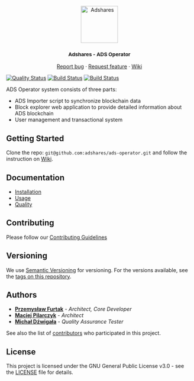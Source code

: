 <p align="center">
    <a href="https://adshares.net/" title="Adshares sp. z o.o." target="_blank">
        <img src="https://adshares.net/logos/ads.svg" alt="Adshares" width="100" height="100">
    </a>
</p>
<h3 align="center"><small>Adshares - ADS Operator</small></h3>
<p align="center">
    <a href="https://github.com/adshares/ads-operator/issues/new?template=bug_report.md&labels=Bug">Report bug</a>
    ·
    <a href="https://github.com/adshares/ads-operator/issues/new?template=feature_request.md&labels=New%20Feature">Request feature</a>
    ·
    <a href="https://github.com/adshares/ads-operator/wiki">Wiki</a>
</p>

[![Quality Status](https://sonarcloud.io/api/project_badges/measure?project=adshares-ads-operator&metric=alert_status)](https://sonarcloud.io/dashboard?id=adshares-ads-operator)
[![Build Status](https://travis-ci.org/adshares/ads-operator.svg?branch=master)](https://travis-ci.org/adshares/ads-operator#master "Master")
[![Build Status](https://travis-ci.org/adshares/ads-operator.svg?branch=develop)](https://travis-ci.org/adshares/ads-operator#develop "Develop")


ADS Operator system consists of three parts:
* ADS Importer script to synchronize blockchain data
* Block explorer web application to provide detailed information about ADS blockchain
* User management and transactional system 

## Getting Started

Clone the repo: `git@github.com:adshares/ads-operator.git` and follow the instruction on [Wiki](https://github.com/adshares/ads-operator/wiki/Installation).
 

## Documentation
* [Installation](https://github.com/adshares/ads-operator/wiki/Installation)
* [Usage](https://github.com/adshares/ads-operator/wiki/Usage)
* [Quality](https://github.com/adshares/ads-operator/wiki/Quality)


## Contributing
Please follow our [Contributing Guidelines](https://github.com/adshares/ads-operator/blob/master/docs/CONTRIBUTING.md)


## Versioning

We use [Semantic Versioning](https://semver.org/spec/v2.0.0.html) for versioning. For the versions available, see the 
[tags on this repository](https://github.com/adshares/ads-operator/tags).


## Authors

* **[Przemysław Furtak](https://github.com/c3zi)** - _Architect, Core Developer_ 
* **[Maciej Pilarczyk](https://github.com/m-pilarczyk)** - _Architect_
* **[Michał Dźwigała](https://github.com/michaldzwigala)** - _Quality Assurance Tester_

See also the list of [contributors](https://github.com/adshares/ads-operator/graphs/contributors) who participated in this 
project.


## License

This project is licensed under the GNU General Public License v3.0 - see the [LICENSE](https://github.com/adshares/ads-operator/blob/master/LICENSE) file for details.

